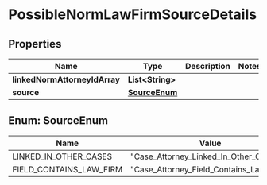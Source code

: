 

# PossibleNormLawFirmSourceDetails


## Properties

| Name | Type | Description | Notes |
|------------ | ------------- | ------------- | -------------|
|**linkedNormAttorneyIdArray** | **List&lt;String&gt;** |  |  |
|**source** | [**SourceEnum**](#SourceEnum) |  |  |



## Enum: SourceEnum

| Name | Value |
|---- | -----|
| LINKED_IN_OTHER_CASES | &quot;Case_Attorney_Linked_In_Other_Cases&quot; |
| FIELD_CONTAINS_LAW_FIRM | &quot;Case_Attorney_Field_Contains_Law_Firm&quot; |



